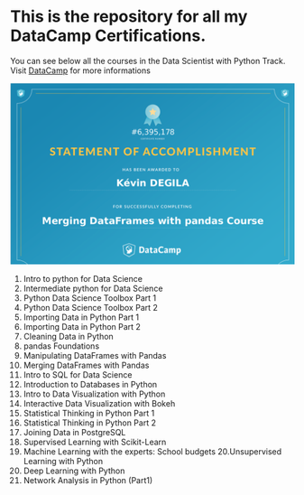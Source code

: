 # This is the repository for all my DataCamp Certifications.

You can see below all the courses in the Data Scientist with Python Track.
Visit [DataCamp](https://www.datacamp.com/tracks/data-scientist-with-python) for more informations

![last certificate](https://github.com/kayveen/DataCamp-Certifications/blob/master/last.png)

1. Intro to python for Data Science
2. Intermediate python for Data Science
3. Python Data Science Toolbox Part 1
4. Python Data Science Toolbox Part 2
5. Importing Data in Python Part 1
6. Importing Data in Python Part 2
7. Cleaning Data in Python
8. pandas Foundations
9. Manipulating DataFrames with Pandas
10. Merging DataFrames with Pandas
11. Intro to SQL for Data Science
12. Introduction to Databases in Python
13. Intro to Data Visualization with Python
14. Interactive Data Visualization with Bokeh
15. Statistical Thinking in Python Part 1
16. Statistical Thinking in Python Part 2
17. Joining Data in PostgreSQL
18. Supervised Learning with Scikit-Learn
19. Machine Learning with the experts: School budgets
20.Unsupervised Learning with Python
21. Deep Learning with Python
22. Network Analysis in Python (Part1)
